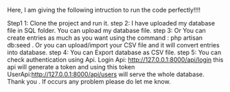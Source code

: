 Here, I am giving the following intruction to run the code perfectly!!!!

Step1 1: Clone the project and run it.
step 2: I have uploaded my database file in SQL folder. You can upload my database file.
step 3: Or You can create entries as much as you want using the command : php artisan db:seed . Or you can upload/import your CSV file and it will convert entries into database. 
step 4: You can Export database as CSV file.
step 5: You can check authentication using Api. Login Api: http://127.0.0.1:8000/api/login this api will generate a token and using this token  UserApi:http://127.0.0.1:8000/api/users will serve the whole database.
Thank you . If occurs any problem please do let me know. 
